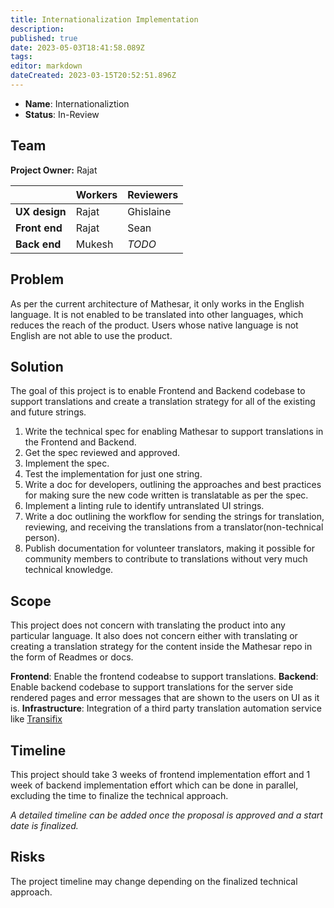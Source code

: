 ```yaml
---
title: Internationalization Implementation
description: 
published: true
date: 2023-05-03T18:41:58.089Z
tags: 
editor: markdown
dateCreated: 2023-03-15T20:52:51.896Z
---
```


- **Name**: Internationaliztion
- **Status**: In-Review

## Team

**Project Owner:** Rajat

|               | Workers | Reviewers |
| ------------- | ------- | --------- |
| **UX design** | Rajat   | Ghislaine |
| **Front end** | Rajat   | Sean      |
| **Back end**  | Mukesh  | _TODO_    |

## Problem

As per the current architecture of Mathesar, it only works in the English language. It is not enabled to be translated into other languages, which reduces the reach of the product. Users whose native language is not English are not able to use the product.

## Solution

The goal of this project is to enable Frontend and Backend codebase to support translations and create a translation strategy for all of the existing and future strings.

1. Write the technical spec for enabling Mathesar to support translations in the Frontend and Backend.
2. Get the spec reviewed and approved.
3. Implement the spec.
4. Test the implementation for just one string.
5. Write a doc for developers, outlining the approaches and best practices for making sure the new code written is translatable as per the spec.
6. Implement a linting rule to identify untranslated UI strings.
7. Write a doc outlining the workflow for sending the strings for translation, reviewing, and receiving the translations from a translator(non-technical person).
8. Publish documentation for volunteer translators, making it possible for community members to contribute to translations without very much technical knowledge.

## Scope
This project does not concern with translating the product into any particular language. It also does not concern either with translating or creating a translation strategy for the content inside the Mathesar repo in the form of Readmes or docs.

**Frontend**: Enable the frontend codeabse to support translations. 
**Backend**: Enable backend codebase to support translations for the server side rendered pages and error messages that are shown to the users on UI as it is. 
**Infrastructure**: Integration of a third party translation automation service like [Transifix](https://www.transifex.com/open-source/)

## Timeline

This project should take 3 weeks of frontend implementation effort and 1 week of backend implementation effort which can be done in parallel, excluding the time to finalize the technical approach.

_A detailed timeline can be added once the proposal is approved and a start date is finalized._

## Risks

The project timeline may change depending on the finalized technical approach.
